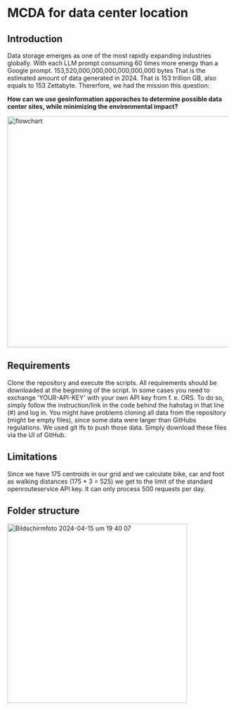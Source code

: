 # MCDA for data center location

## Introduction

Data storage emerges as one of the most rapidly expanding industries globally. With each LLM prompt consuming 60 times more energy than a Google prompt. 
153,520,000,000,000,000,000,000 bytes 
That is the estimated amount of data generated in 2024. That is 153 trillion GB, also equals to 153 Zettabyte.
Thererfore, we had the mission this question:

**How can we use geoinformation apporaches to determine possible data center sites, while minimizing the environmental impact?**

<img width="527" alt="flowchart" src="https://github.com/celthome/MCDA-for-data-center-location/assets/146074360/9d875919-2116-47f8-980e-6e54f03e0f10">

## Requirements
Clone the repository and execute the scripts. All requirements should be downloaded at the beginning of the script. In some cases you need to exchange 'YOUR-API-KEY' with your own API key from f. e. ORS. To do so, simply follow the instruction/link in the code behind the hahstag in that line (#) and log in. 
You might have problems cloning all data from the repository (might be empty files), since some data were larger than GitHubs regulations. We used git lfs to push those data. Simply download these files via the UI of GitHub.

## Limitations
Since we have 175 centroids in our grid and we calculate bike, car and foot as walking distances (175 * 3 = 525) we get to the limit of the standard openrouteservice API key. It can only process 500 requests per day.
 
## Folder structure

<img width="409" alt="Bildschirmfoto 2024-04-15 um 19 40 07" src="https://github.com/celthome/MCDA-for-data-center-location/assets/146074360/ddf02d2d-beb0-4269-8123-e3e1d7f9bfcc">

